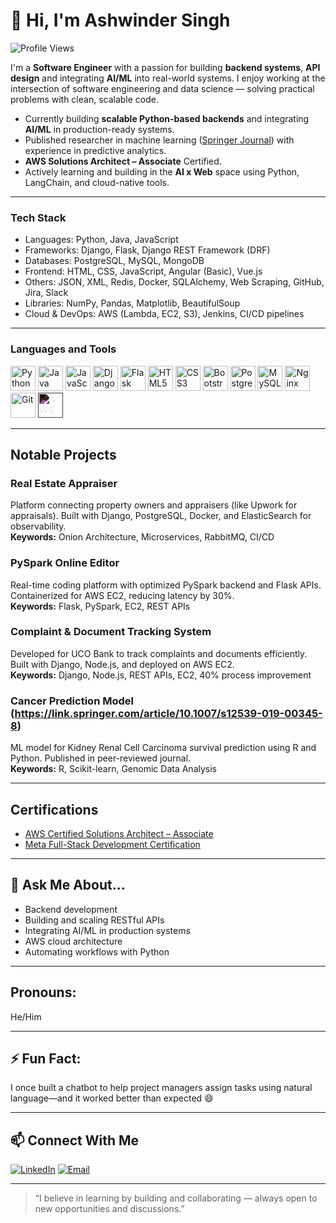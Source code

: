 # 👋 Hi, I'm Ashwinder Singh

![Profile Views](https://komarev.com/ghpvc/?username=ashwindersingh90&color=blue)

I'm a **Software Engineer** with a passion for building **backend systems**, **API design** and integrating **AI/ML** into real-world systems. I enjoy working at the intersection of software engineering and data science — solving practical problems with clean, scalable code.

- Currently building **scalable Python-based backends** and integrating **AI/ML** in production-ready systems.
- Published researcher in machine learning ([Springer Journal](https://link.springer.com/article/10.1007/s12539-019-00345-8)) with experience in predictive analytics.
- **AWS Solutions Architect – Associate** Certified.
- Actively learning and building in the **AI x Web** space using Python, LangChain, and cloud-native tools.

---

### Tech Stack

* Languages: Python, Java, JavaScript
* Frameworks: Django, Flask, Django REST Framework (DRF)
* Databases: PostgreSQL, MySQL, MongoDB
* Frontend: HTML, CSS, JavaScript, Angular (Basic), Vue.js
* Others: JSON, XML, Redis, Docker, SQLAlchemy, Web Scraping, GitHub, Jira, Slack
* Libraries: NumPy, Pandas, Matplotlib, BeautifulSoup
* Cloud & DevOps: AWS (Lambda, EC2, S3), Jenkins, CI/CD pipelines

---

### Languages and Tools
<p align="left"> <img src="https://cdn.jsdelivr.net/gh/devicons/devicon/icons/python/python-original.svg" height="40" width="40" alt="Python"/> <img src="https://cdn.jsdelivr.net/gh/devicons/devicon/icons/java/java-original.svg" height="40" width="40" alt="Java"/> <img src="https://cdn.jsdelivr.net/gh/devicons/devicon/icons/javascript/javascript-original.svg" height="40" width="40" alt="JavaScript"/> <img src="https://cdn.jsdelivr.net/gh/devicons/devicon/icons/django/django-plain.svg" height="40" width="40" alt="Django"/> <img src="https://cdn.jsdelivr.net/gh/devicons/devicon/icons/flask/flask-original.svg" height="40" width="40" alt="Flask"/> <img src="https://cdn.jsdelivr.net/gh/devicons/devicon/icons/html5/html5-original.svg" height="40" width="40" alt="HTML5"/> <img src="https://cdn.jsdelivr.net/gh/devicons/devicon/icons/css3/css3-original.svg" height="40" width="40" alt="CSS3"/> <img src="https://cdn.jsdelivr.net/gh/devicons/devicon/icons/bootstrap/bootstrap-original.svg" height="40" width="40" alt="Bootstrap"/> <img src="https://cdn.jsdelivr.net/gh/devicons/devicon/icons/postgresql/postgresql-original.svg" height="40" width="40" alt="PostgreSQL"/> <img src="https://cdn.jsdelivr.net/gh/devicons/devicon/icons/mysql/mysql-original.svg" height="40" width="40" alt="MySQL"/> <img src="https://cdn.jsdelivr.net/gh/devicons/devicon/icons/nginx/nginx-original.svg" height="40" width="40" alt="Nginx"/> <img src="https://cdn.jsdelivr.net/gh/devicons/devicon/icons/git/git-original.svg" height="40" width="40" alt="Git"/> <img
src="https://cdn.jsdelivr.net/npm/simple-icons@v9/icons/amazonaws.svg" height="40" width="40" alt="AWS" style="filter: invert(1);"/> </p>

---

## Notable Projects

### Real Estate Appraiser
Platform connecting property owners and appraisers (like Upwork for appraisals). Built with Django, PostgreSQL, Docker, and ElasticSearch for observability.  
**Keywords:** Onion Architecture, Microservices, RabbitMQ, CI/CD

### PySpark Online Editor
Real-time coding platform with optimized PySpark backend and Flask APIs. Containerized for AWS EC2, reducing latency by 30%.  
**Keywords:** Flask, PySpark, EC2, REST APIs

### Complaint & Document Tracking System
Developed for UCO Bank to track complaints and documents efficiently. Built with Django, Node.js, and deployed on AWS EC2.  
**Keywords:** Django, Node.js, REST APIs, EC2, 40% process improvement

### Cancer Prediction Model (https://link.springer.com/article/10.1007/s12539-019-00345-8)
ML model for Kidney Renal Cell Carcinoma survival prediction using R and Python. Published in peer-reviewed journal.  
**Keywords:** R, Scikit-learn, Genomic Data Analysis

---

## Certifications

- [AWS Certified Solutions Architect – Associate](https://www.credly.com/badges/eb2af13c-c862-4933-931e-ed801035e8c8/linked_in_profile)
- [Meta Full-Stack Development Certification](https://www.coursera.org/account/accomplishments/verify/Q3M6GZGTP8IL)

---

## 💬 Ask Me About...

- Backend development 
- Building and scaling RESTful APIs  
- Integrating AI/ML in production systems  
- AWS cloud architecture  
- Automating workflows with Python  

---

## Pronouns: 
He/Him

---

## ⚡ Fun Fact:
I once built a chatbot to help project managers assign tasks using natural language—and it worked better than expected 😄

---

## 📫 Connect With Me

[![LinkedIn](https://img.shields.io/badge/-LinkedIn-0077B5?style=flat&logo=linkedin&logoColor=white)](https://www.linkedin.com/in/ashwindersingh90/)
[![Email](https://img.shields.io/badge/-Email-D14836?style=flat&logo=gmail&logoColor=white)](mailto:ashwinder221@gmail.com)

---

> “I believe in learning by building and collaborating — always open to new opportunities and discussions.”
